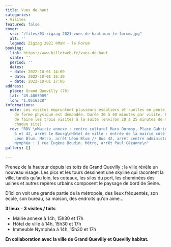 ```yaml
---
title: Vues de haut
categories:
- Visites
featured: false
cover:
  src: "/files/03-zigzag-2021-vues-de-haut-man-le-forum.jpg"
  alt: ''
  legend: Zigzag 2021 ©MaN - le Forum
booking:
  link: https://www.billetweb.fr/vues-de-haut
  state: ''
  period: ''
  dates:
  - date: 2022-10-01 14:00
  - date: 2022-10-01 15:30
  - date: 2022-10-01 17:00
address:
  place: Grand Quevilly (76)
  lat: "49.4063909"
  lon: "1.0516328"
informations:
  note: Les visites empruntent plusieurs escaliers et ruelles en pente, un minimum
    de forme physique est demandée. Durée 30 à 40 minutes par visite. Possibilité
    de faire les trois visites à la suite (environ 20 à 25 minutes de marche entre
    chaque site)
  rdv: "RDV \nMairie annexe : centre culturel Marx Dormoy, Place Gabriel Perri. Bus
    6 et 42, arrêt le Bourg\nHôtel de ville : entrée de la mairie côté parking, av.
    Léon Blum. Métro, arrêt Léon Blum // Bus 42, arrêt centre administratif\nImmeuble
    Nymphéa : 1 rue Eugène Boudin. Métro, arrêt Paul Cézanne\n"
gallery: []

---
```

Prenez de la hauteur depuis les toits de Grand Quevilly : la ville révèle un nouveau visage. Les pics et les tours dessinent une skyline qui racontent la ville, tandis qu’au loin, les coteaux, les silos du port, les cheminées des usines et autres repères urbains composent le paysage de bord de Seine.

D’ici on voit une grande partie de la métropole, des lieux fréquentés, son école, son bureau, sa maison, des endroits qu’on aime…

**3 lieux - 3 visites / toits**

* Mairie annexe à 14h, 15h30 et 17h
* Hôtel de ville à 14h, 15h30 et 17h
* Immeuble Nymphéa à 14h, 15h30 et 17h

**En collaboration avec la ville de Grand Quevilly et Quevilly habitat.**